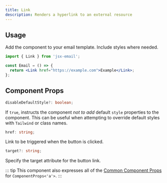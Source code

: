 ```yaml
---
title: Link
description: Renders a hyperlink to an external resource
---
```


<!--@include: @/include/header.md-->

<!--@include: @/include/install.md-->

## Usage

Add the component to your email template. Include styles where needed.

```jsx
import { Link } from 'jsx-email';

const Email = () => {
  return <Link href="https://example.com">Example</Link>;
};
```

## Component Props

```ts
disableDefaultStyle?: boolean;
```

If `true`, instructs the component _not to add_ default `style` properties to the component. This can be useful when attempting to override default styles with `Tailwind` or class names.

```ts
href: string;
```

Link to be triggered when the button is clicked.

```ts
target?: string;
```

Specify the target attribute for the button link.

::: tip
This component also expresses all of the [Common Component Props](https://react.dev/reference/react-dom/components/common) for `ComponentProps<'a'>`.
:::
